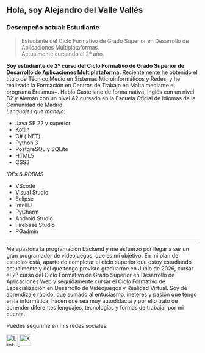 ## Hola, soy Alejandro del Valle Vallés
### Desempeño actual: Estudiante

> Estudiante del Ciclo Formativo de Grado Superior en Desarrollo de Aplicaciones Multiplataformas.<br>
> Actualmente cursando el 2º año.

**Soy estudiante de 2º curso del Ciclo Formativo de Grado Superior de Desarrollo de Aplicaciones Multiplataforma.** Recientemente he obtenido el título de Técnico Medio en Sistemas Microinformáticos y Redes, y he realizado la Formación en Centros de Trabajo en Malta mediante el programa Erasmus+.
Hablo Castellano de forma nativa, Inglés con un nivel B2 y Alemán con un nivel A2 cursado en la Escuela Oficial de Idiomas de la Comunidad de Madrid.<br>
_Lenguajes que manejo:_ 
- Java SE 22 y superior
- Kotlin
- C# (.NET)
- Python 3
- PostgreSQL y SQLite
- HTML5
- CSS3

_IDEs & RDBMS_
- VScode
- Visual Studio
- Eclipse
- IntelliJ
- PyCharm
- Android Studio
- Firebase Studio
- PGadmin

---
Me apasiona la programación backend y me esfuerzo por llegar a ser un gran programador de videojuegos, que es mi objetivo.
En mi plan de estudios está, aparte de completar el ciclo superior que estoy estudiando actualmente y del que tengo previsto graduarme en Junio de 2026, cursar el 2º curso del Ciclo Formativo de Grado Superior en Desarrollo de Aplicaciones Web y seguidamente cursar el Ciclo Formativo de Especialización en Desarrollo de Videojuegos y Realidad Virtual.
Soy de aprendizaje rápido, que sumado al entusiasmo, ineteres y pasión que tengo en la informática, hacen que sea muy autodidacta y por ello trato de aprender diferentes lenguajes, tecnologías y formas de trabajar por mi cuenta.

Puedes segurime en mis redes sociales:

<a href="https://www.linkedin.com/in/alejandro-del-valle-vallés-6068922ab/">
  <img src="https://upload.wikimedia.org/wikipedia/commons/e/e9/Linkedin_icon.svg" alt="LinkedIn" width="30" />
</a>
<a href="https://x.com/AlejandroDelVV">
  <img src="https://upload.wikimedia.org/wikipedia/commons/c/ce/X_logo_2023.svg" alt="X" width="30"/>
</a>
